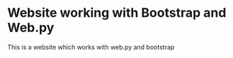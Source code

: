 # Website working with Bootstrap and Web.py
This is a website which works with web.py and bootstrap
